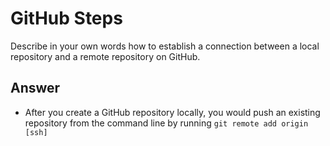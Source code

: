 # GitHub Steps

Describe in your own words how to establish a connection between a local repository and a remote repository on GitHub.

## Answer
- After you create a GitHub repository locally, you would push an existing repository from the command line by running `git remote add origin [ssh]` 